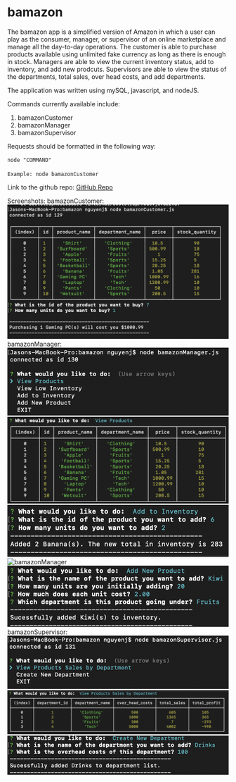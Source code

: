 # bamazon

The bamazon app is a simplified version of Amazon in which a user can play as the consumer, manager, or supervisor of an online marketplace and manage all the day-to-day operations. The customer is able to purchase products available using unlimited fake currency as long as there is enough in stock. Managers are able to view the current inventory status, add to inventory, and add new prodcuts. Supervisors are able to view the status of the departments, total sales, over head costs, and add departments.

The application was written using mySQL, javascript, and nodeJS.

Commands currently available include: 
1) bamazonCustomer
2) bamazonManager
3) bamazonSupervisor

Requests should be formatted in the following way: 

    node "COMMAND"

    Example: node bamazonCustomer

Link to the github repo: [GitHub Repo](https://github.com/nguyenj0215/bamazon)

Screenshots: 
bamazonCustomer:
![bamazonCustomer](/customerPurchase.png)
bamazonManager:
![bamazonManager](/managerList.png)
![bamazonManager](/managerView.png)
![bamazonManager](/managerAdd.png)
![bamazonManager](/managerLow..png)
![bamazonManager](/managerProduct.png)
bamazonSupervisor:
![bamazonSupervisor](/supervisorList.png)
![bamazonSupervisor](/supervisorView.png)
![bamazonSupervisor](/supervisorAdd.png)


